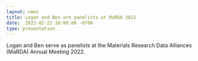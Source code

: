 ```yaml
---
layout: news
title: Logan and Ben are panelists at MaRDA 2022
date:  2022-02-22 10:00:00 -0700
type: presentation
---
```


Logan and Ben serve as panelists at the Materials Research Data Alliances (MaRDA) Annual Meeting 2022.